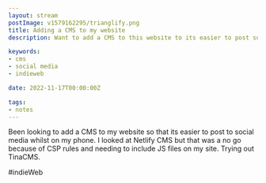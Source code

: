```yaml
---
layout: stream
postImage: v1579162295/trianglify.png
title: Adding a CMS to my website
description: Want to add a CMS to this website to its easier to post social posts from my phone

keywords:
- cms
- social media
- indieweb

date: 2022-11-17T00:00:00Z

tags:
- notes
---
```

Been looking to add a CMS to my website so that its easier to post to social media whilst on my phone. I looked at Netlify CMS but that was a no go because of CSP rules and needing to include JS files on my site. Trying out TinaCMS.

\#indieWeb
